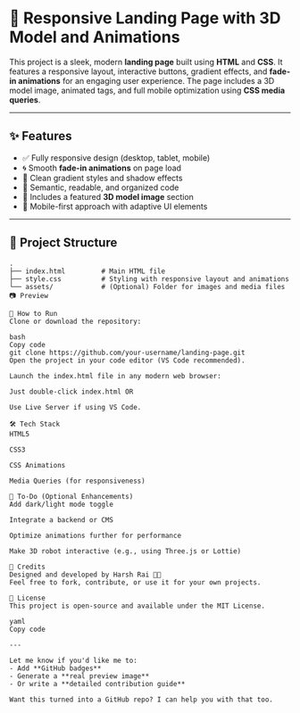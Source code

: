 # 🚀 Responsive Landing Page with 3D Model and Animations

This project is a sleek, modern **landing page** built using **HTML** and **CSS**. It features a responsive layout, interactive buttons, gradient effects, and **fade-in animations** for an engaging user experience. The page includes a 3D model image, animated tags, and full mobile optimization using **CSS media queries**.

---

## ✨ Features

- ✅ Fully responsive design (desktop, tablet, mobile)
- 🌀 Smooth **fade-in animations** on page load
- 🎨 Clean gradient styles and shadow effects
- 🧠 Semantic, readable, and organized code
- 🤖 Includes a featured **3D model image** section
- 📱 Mobile-first approach with adaptive UI elements

---

## 📁 Project Structure

```plaintext
.
├── index.html         # Main HTML file
├── style.css          # Styling with responsive layout and animations
└── assets/            # (Optional) Folder for images and media files
📷 Preview

🚦 How to Run
Clone or download the repository:

bash
Copy code
git clone https://github.com/your-username/landing-page.git
Open the project in your code editor (VS Code recommended).

Launch the index.html file in any modern web browser:

Just double-click index.html OR

Use Live Server if using VS Code.

🛠️ Tech Stack
HTML5

CSS3

CSS Animations

Media Queries (for responsiveness)

📌 To-Do (Optional Enhancements)
Add dark/light mode toggle

Integrate a backend or CMS

Optimize animations further for performance

Make 3D robot interactive (e.g., using Three.js or Lottie)

🙌 Credits
Designed and developed by Harsh Rai 👨‍💻
Feel free to fork, contribute, or use it for your own projects.

📜 License
This project is open-source and available under the MIT License.

yaml
Copy code

---

Let me know if you'd like me to:
- Add **GitHub badges**
- Generate a **real preview image**
- Or write a **detailed contribution guide**

Want this turned into a GitHub repo? I can help you with that too.